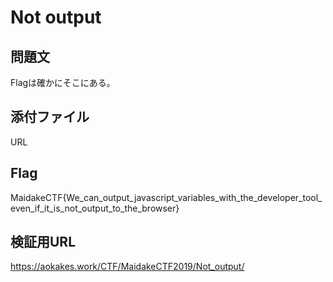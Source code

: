 # Not output

## 問題文
Flagは確かにそこにある。

## 添付ファイル
URL

## Flag
MaidakeCTF{We_can_output_javascript_variables_with_the_developer_tool_even_if_it_is_not_output_to_the_browser}

## 検証用URL
https://aokakes.work/CTF/MaidakeCTF2019/Not_output/